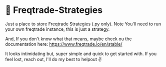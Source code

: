 # 🤖 Freqtrade-Strategies

Just a place to store Freqtrade Strategies (.py only). Note You'll need to run your own freqtrade instance, this is just a strategy. 

And, If you don't know what that means, maybe check ou the documentation here: https://www.freqtrade.io/en/stable/

It looks intimidating but, super simple and quick to get started with. If you feel lost, reach out, I'll do my best to helpout ✌️
